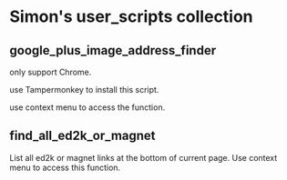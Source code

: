 # Simon's user_scripts collection
## google_plus_image_address_finder
only support Chrome.

use Tampermonkey to install this script.

use context menu to access the function.

## find_all_ed2k_or_magnet
List all ed2k or magnet links at the bottom of current page.
Use context menu to access this function.

